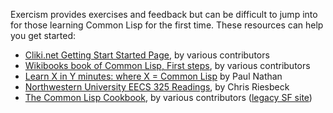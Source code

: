 Exercism provides exercises and feedback but can be difficult to jump
into for those learning Common Lisp for the first time. These
resources can help you get started:

* [Cliki.net Getting Start Started Page](http://cliki.net/Getting%20Started),
  by various contributors
* [Wikibooks book of Common Lisp, First steps](http://en.wikibooks.org/wiki/Common_Lisp/First_steps),
  by various contributors
* [Learn X in Y minutes: where X = Common Lisp](http://learnxinyminutes.com/docs/common-lisp/) by
  Paul Nathan
* [Northwestern University EECS 325 Readings](http://www.cs.northwestern.edu/academics/courses/325/readings/readings.php),
  by Chris Riesbeck
* [The Common Lisp Cookbook](http://lispcookbook.github.io/cl-cookbook/),
  by various contributors
  ([legacy SF site](http://cl-cookbook.sourceforge.net/))
